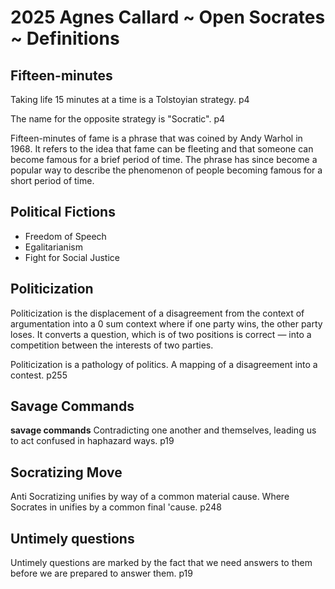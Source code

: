# 2025 Agnes Callard ~ Open Socrates ~ Definitions

## Fifteen-minutes

Taking life 15 minutes at a time is a Tolstoyian strategy. p4

The name for the opposite strategy is "Socratic". p4

Fifteen-minutes of fame is a phrase that was coined by Andy Warhol in 1968. It refers to the idea that fame can be fleeting and that someone can become famous for a brief period of time. The phrase has since become a popular way to describe the phenomenon of people becoming famous for a short period of time.

## Political Fictions

* Freedom of Speech
* Egalitarianism
* Fight for Social Justice

## Politicization

Politicization is the displacement of a disagreement from the context of argumentation into a 0 sum context where if one party wins, the other party loses. It converts a question, which is of two positions is correct — into a competition between the interests of two parties. 

Politicization is a pathology of politics. A mapping of a disagreement into a contest. p255

## Savage Commands

**savage commands** Contradicting one another and themselves, leading us to act confused in haphazard ways. p19

## Socratizing Move

Anti Socratizing unifies by way of a common material cause. Where Socrates in unifies by a common final 'cause. p248

## Untimely questions

Untimely questions are marked by the fact that we need answers to them before we are prepared to answer them. p19
